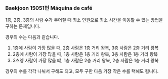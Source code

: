 ### Baekjoon 15051번 Máquina de café

1층, 2층, 3층의 사람 수가 주어질 때 최소 인원으로 최소 시간을 이동할 수 있는 방법을 구하는 문제입니다.

경우의 수는 다음과 같습니다.

1. 1층에 사람이 가장 많을 때, 2층 사람은 1층 거리 왕복, 3층 사람은 2층 거리 왕복
2. 2층에 사람이 가장 많을 때, 1층 사람은 1층 거리 왕복, 3층 사람은 1층 거리 왕복
3. 3츠엥 사람이 가장 많을 떄, 1층 사람은 2층 거리 왕복, 2층 사람은 1층 거리 왕복

경우의 수를 각각 나눠서 구해도 되고, 모두 구한 다음 가장 작은 수를 택해도 됩니다.